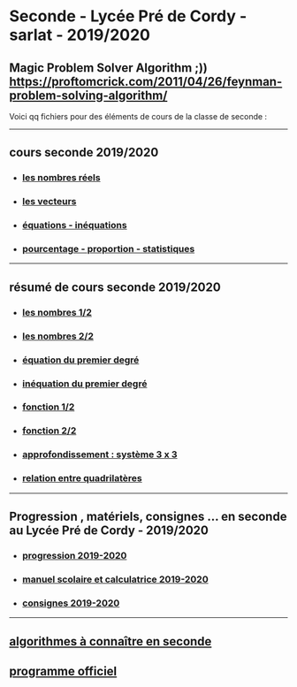 # Seconde - Lycée Pré de Cordy - sarlat - 2019/2020

Magic Problem Solver Algorithm ;)) https://proftomcrick.com/2011/04/26/feynman-problem-solving-algorithm/
---------------------------------------------------------------------------------------------------------------------------

Voici qq fichiers pour des éléments de cours de la classe de seconde :

-----------------------------------------------------------------------------------------------------------------------------
## <a name="cours"></a> cours seconde 2019/2020
* ### [les nombres réels](https://github.com/Math13Net/seconde_7/blob/master/01%20-%20seconde.pdf)
* ### [les vecteurs](https://github.com/Math13Net/seconde_7/blob/master/02%20-%20seconde.pdf)
* ### [équations - inéquations](https://github.com/Math13Net/seconde_7/blob/master/03%20-%20seconde.pdf)
* ### [pourcentage - proportion - statistiques](https://github.com/Math13Net/seconde_7/blob/master/04%20-%20seconde.pdf)

-----------------------------------------------------------------------------------------------------------------------------
## <a name="resume"></a> résumé de cours seconde 2019/2020
* ### [les nombres 1/2](https://www.lyceedadultes.fr/sitepedagogique/documents/math/math2S/01_les_nombres/schema_fractions.pdf)
* ### [les nombres 2/2](https://www.lyceedadultes.fr/sitepedagogique/documents/math/math2S/01_les_nombres/schema_ens_nbres.pdf)
* ### [équation du premier degré](https://www.lyceedadultes.fr/sitepedagogique/documents/math/math2S/02_equations_premier_degre/schema_eq_1_degre.pdf)
* ### [inéquation du premier degré](https://www.lyceedadultes.fr/sitepedagogique/documents/math/math2S/03_inequation_premier_degre/schema_ineq_1_degre.pdf)
* ### [fonction 1/2](https://www.lyceedadultes.fr/sitepedagogique/documents/math/math2S/04_fonctions_lineaire_affine/schema_fctn_res_graph.pdf)
* ### [fonction 2/2](https://www.lyceedadultes.fr/sitepedagogique/documents/math/math2S/05_fonctions_carrees_inverses/schema_autres_fctn.pdf)
* ### [approfondissement : système 3 x 3](https://www.lyceedadultes.fr/sitepedagogique/documents/math/mathTermSspe/04_matrices_et_suites/04_cours_algorithme_systeme_3_3.pdf)
* ### [relation entre quadrilatères](https://www.lyceedadultes.fr/sitepedagogique/documents/math/mathTermS/09_nombres_complexes/09_relations_entre_quadrilateres.pdf)




-----------------------------------------------------------------------------------------------------------------------------
## Progression , matériels, consignes ... en seconde au Lycée Pré de Cordy - 2019/2020
* ### [progression 2019-2020](https://github.com/Math13Net/seconde/blob/master/progression_seconde)
* ### [manuel scolaire et calculatrice 2019-2020](http://lycee-predecordy-sarlat.com/wp-content/uploads/2019/08/2nde.pdf)
* ### [consignes 2019-2020](https://github.com/Math13Net/seconde/blob/master/Consignes%202%C2%B07%202019-2020.pdf)

---------------------------------------------------------------------------------------------------------------------------
## [algorithmes à connaître en seconde](https://github.com/Math13Net/seconde/blob/master/algorithms)
## [programme officiel](https://github.com/Math13Net/seconde_7/blob/master/seconde_math_programme.pdf)
